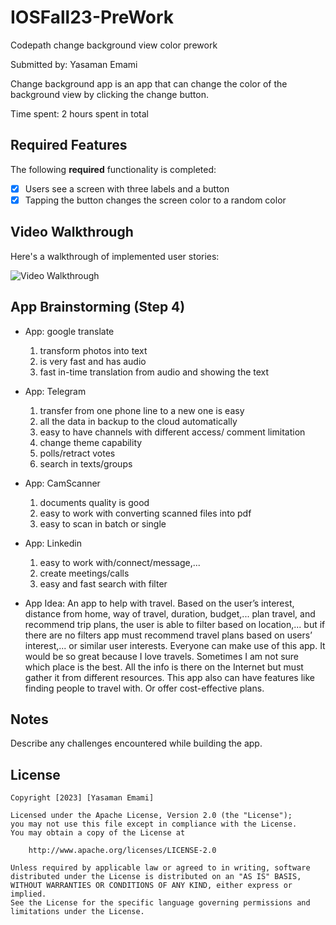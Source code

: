 # IOSFall23-PreWork
Codepath change background view color prework

Submitted by: Yasaman Emami

Change background app is an app that can change the color of the background view by clicking the change button.

Time spent: 2 hours spent in total

## Required Features

The following **required** functionality is completed:

- [X] Users see a screen with three labels and a button
- [X] Tapping the button changes the screen color to a random color
 
## Video Walkthrough

Here's a walkthrough of implemented user stories:

<img src='https://imgur.com/lpdIv31' title='Video Walkthrough' width='' alt='Video Walkthrough' />


## App Brainstorming (Step 4)
- App: google translate
  1) transform photos into text
  2) is very fast and has audio
  3) fast in-time translation from audio and showing the text
 
- App: Telegram
  1) transfer from one phone line to a new one is easy
  2) all the data in backup to the cloud automatically
  3) easy to have channels with different access/ comment limitation
  4) change theme capability
  5) polls/retract votes
  6) search in texts/groups

- App: CamScanner
  1) documents quality is good
  2) easy to work with converting scanned files into pdf
  3) easy to scan in batch or single

- App: Linkedin
  1) easy to work with/connect/message,...
  2) create meetings/calls
  3) easy and fast search with filter
 
- App Idea:
  An app to help with travel.
  Based on the user’s interest, distance from home, way of travel, duration, budget,... plan travel, and recommend trip plans, the user is able to filter based on location,... but if there are no filters app must recommend travel plans based on users’ interest,... or similar user 
  interests. 
  Everyone can make use of this app.
  It would be so great because I love travels. Sometimes I am not sure which place is the best. All the info is there on the Internet but must gather it from different resources. This app also can have features like finding people to travel with. Or offer cost-effective plans.



## Notes

Describe any challenges encountered while building the app.

## License

    Copyright [2023] [Yasaman Emami]

    Licensed under the Apache License, Version 2.0 (the "License");
    you may not use this file except in compliance with the License.
    You may obtain a copy of the License at

        http://www.apache.org/licenses/LICENSE-2.0

    Unless required by applicable law or agreed to in writing, software
    distributed under the License is distributed on an "AS IS" BASIS,
    WITHOUT WARRANTIES OR CONDITIONS OF ANY KIND, either express or implied.
    See the License for the specific language governing permissions and
    limitations under the License.

